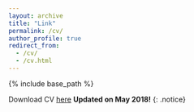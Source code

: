 ```yaml
---
layout: archive
title: "Link"
permalink: /cv/
author_profile: true
redirect_from:
  - /cv/
  - /cv.html
---
```


{% include base_path %}

Download CV [here](http://Anup-Deshmukh.github.io/files/Anup_Deshmukh_2p.pdf) **Updated on May 2018!** 
{: .notice}
